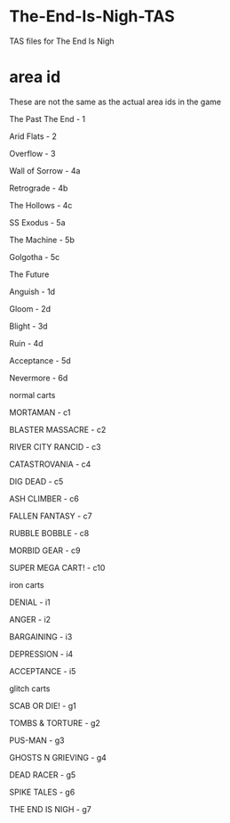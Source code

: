 # The-End-Is-Nigh-TAS
TAS files for The End Is Nigh

# area id

These are not the same as the actual area ids in the game

The Past
The End - 1

Arid Flats - 2

Overflow - 3

Wall of Sorrow - 4a

Retrograde - 4b


The Hollows - 4c

SS Exodus - 5a

The Machine - 5b

Golgotha - 5c



The Future

Anguish - 1d

Gloom - 2d

Blight - 3d

Ruin - 4d

Acceptance - 5d

Nevermore - 6d



normal carts

MORTAMAN - c1

BLASTER MASSACRE - c2

RIVER CITY RANCID - c3

CATASTROVANIA - c4

DIG DEAD - c5

ASH CLIMBER - c6

FALLEN FANTASY - c7

RUBBLE BOBBLE - c8

MORBID GEAR - c9

SUPER MEGA CART! - c10



iron carts

DENIAL - i1

ANGER - i2

BARGAINING - i3

DEPRESSION - i4

ACCEPTANCE - i5



glitch carts

SCAB OR DIE! - g1

TOMBS & TORTURE - g2

PUS-MAN - g3

GHOSTS N GRIEVING - g4

DEAD RACER - g5

SPIKE TALES - g6

THE END IS NIGH - g7

